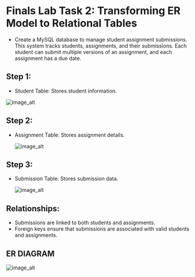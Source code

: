 # Finals Lab Task 2: Transforming ER Model to Relational Tables
- Create a MySQL database to manage student assignment submissions. This system tracks students, assignments, and their submissions. Each student can submit multiple versions of an assignment,
  and each assignment has a due date.
## Step 1:
  - Student Table: Stores student information.
    
  ![image_alt]() 
  
## Step 2:
- Assignment Table: Stores assignment details.
  
  ![image_alt]()
  
## Step 3:
- Submission Table: Stores submission data.
  
    ![image_alt]()
  
## Relationships:
- Submissions are linked to both students and assignments.
- Foreign keys ensure that submissions are associated with valid students and assignments.

## ER DIAGRAM 
![image_alt]()
